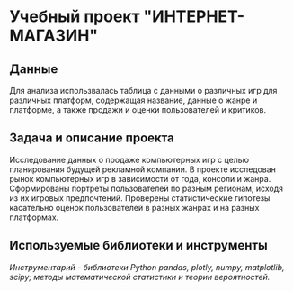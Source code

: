 # Учебный проект "ИНТЕРНЕТ-МАГАЗИН"


## Данные

Для анализа использвалась таблица с данными о различных игр для различных платформ, содержащая название, данные о жанре и платформе, а также продажи и оценки пользователей и критиков.


## Задача и описание проекта

Исследование данных о продаже компьютерных игр с целью планирования будущей рекламной компании. В проекте исследован рынок компьютерных игр в зависимости от года, консоли и жанра. Сформированы портреты пользователей по разным регионам, исходя из их игровых предпочтений. Проверены статистические гипотезы касательно оценок пользователей в разных жанрах и на разных платформах. 

## Используемые библиотеки и инструменты

*Инструментарий - библиотеки Python pandas, plotly, numpy, matplotlib, scipy; методы математической статистики и теории вероятностей.*

